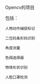 Opencv的项目

包括：
    
    人物动作捕捉标记
    
    二位码条形码识别
    
    角度测量
    
    色阈选择器

    物体形状识别
    
    人脸口罩检测

